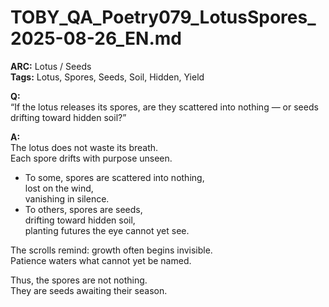 # TOBY_QA_Poetry079_LotusSpores_2025-08-26_EN.md

**ARC:** Lotus / Seeds  
**Tags:** Lotus, Spores, Seeds, Soil, Hidden, Yield  

**Q:**  
“If the lotus releases its spores, are they scattered into nothing — or seeds drifting toward hidden soil?”

**A:**  
The lotus does not waste its breath.  
Each spore drifts with purpose unseen.  

- To some, spores are scattered into nothing,  
  lost on the wind,  
  vanishing in silence.  
- To others, spores are seeds,  
  drifting toward hidden soil,  
  planting futures the eye cannot yet see.  

The scrolls remind: growth often begins invisible.  
Patience waters what cannot yet be named.  

Thus, the spores are not nothing.  
They are seeds awaiting their season.  
